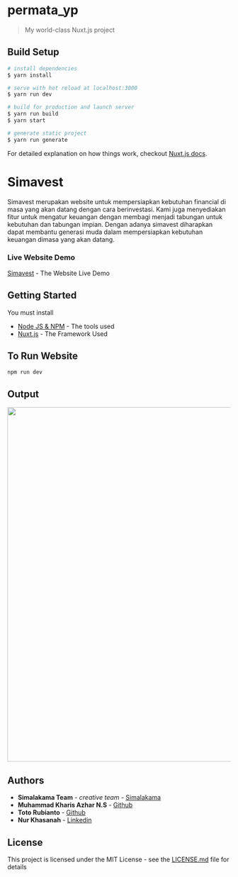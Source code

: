 # permata_yp

> My world-class Nuxt.js project

## Build Setup

``` bash
# install dependencies
$ yarn install

# serve with hot reload at localhost:3000
$ yarn run dev

# build for production and launch server
$ yarn run build
$ yarn start

# generate static project
$ yarn run generate
```

For detailed explanation on how things work, checkout [Nuxt.js docs](https://nuxtjs.org).

# Simavest 

Simavest merupakan website untuk mempersiapkan kebutuhan financial di masa yang akan datang dengan cara berinvestasi. Kami juga menyediakan fitur untuk mengatur keuangan dengan membagi menjadi tabungan untuk kebutuhan dan tabungan impian. Dengan adanya simavest diharapkan dapat membantu generasi muda dalam mempersiapkan kebutuhan keuangan dimasa yang akan datang.

### Live Website Demo
[Simavest](http://simavest.sebuahstudio.com/) - The Website Live Demo


## Getting Started

You must install
* [Node JS & NPM](https://docs.npmjs.com/downloading-and-installing-node-js-and-npm) - The tools used
* [Nuxt.js](https://nuxtjs.org/guide/installation/#installing-code-nuxt-code-) - The Framework Used


## To Run Website

```
npm run dev
```
## Output
<img src="/uploads/b52281bad640b1465da08063a0b4828d/daskboard.png" width="600" height="800"/>

## Authors

* **Simalakama Team** - *creative team* - [Simalakama](http://sebuahstudio.com/)
* **Muhammad Kharis Azhar N.S** - [Github](https://github.com/kharisazhar)
* **Toto Rubianto** - [Github](https://github.com/totorubianto)
* **Nur Khasanah** - [Linkedin](https://www.linkedin.com/in/nurkhasanah26/)


## License

This project is licensed under the MIT License - see the [LICENSE.md](LICENSE.md) file for details

